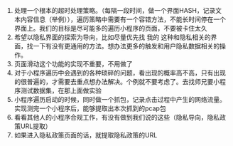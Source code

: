1. 处理一个根本的超时处理策略。（每隔一段时间，做一个界面HASH，记录文本内容信息（举例）），遍历策略中需要有一个容错方法，不能长时间停在一个界面上。我们的目标是尽可能多的遍历小程序的页面，不要被卡住太久
2. 希望以隐私界面的探索为导向，比如尽量优先找 我的 这种和隐私相关的界面，找一下有没有更通用的方法。想办法更多的触发和用户隐私数据相关的操作。
3. 页面滑动这个功能的实现不重要，不用做了
4. 对于小程序遍历中会遇到的各种琐碎的问题，看出现的概率高不高，只有出现的很普遍的，才需要去重点想办法解决。个例就不要考虑了。去找师兄要小程序测试数据集，在那上面做实验
5. 小程序遍历启动的时候，同时做一个抓包，记录点击过程中产生的网络流量。实现测完一个小程序后，能够提取出本次抓到的pcap包
6. 看看其他人的小程序合规工作，有没有做到我们说的这些（隐私导向，隐私政策URL提取）
7. 如果进入隐私政策页面的话，就提取隐私政策的URL